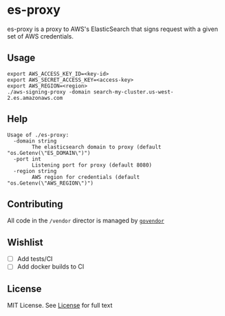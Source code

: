 # es-proxy

es-proxy is a proxy to AWS's ElasticSearch that signs request with a given set of AWS credentials.

## Usage

```
export AWS_ACCESS_KEY_ID=<key-id>
export AWS_SECRET_ACCESS_KEY=<access-key>
export AWS_REGION=<region>
./aws-signing-proxy -domain search-my-cluster.us-west-2.es.amazonaws.com
```

## Help

```
Usage of ./es-proxy:
  -domain string
        The elasticsearch domain to proxy (default "os.Getenv(\"ES_DOMAIN\")")
  -port int
        Listening port for proxy (default 8080)
  -region string
        AWS region for credentials (default "os.Getenv(\"AWS_REGION\")")
```

## Contributing

All code in the `/vendor` director is managed by [`govendor`](https://github.com/kardianos/govendor)

## Wishlist

- [ ] Add tests/CI
- [ ] Add docker builds to CI

## License
MIT License. See [License](/LICENSE) for full text
